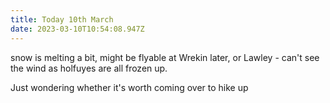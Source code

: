 ```yaml
---
title: Today 10th March
date: 2023-03-10T10:54:08.947Z
---
```

snow is melting a bit, might be flyable at Wrekin later, or Lawley - can't see the wind as holfuyes are all frozen up.



Just wondering whether it's worth coming over to hike up